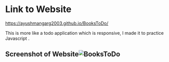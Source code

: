 # Link to Website
https://ayushmangarg2003.github.io/BooksToDo/

This is more like a todo application which is responsive, I made it to practice Javascript . 

## Screenshot of Website![BooksToDo](https://user-images.githubusercontent.com/105537793/212305078-bd2cc4f3-2bba-4303-8072-91bbb392eb2b.png)
